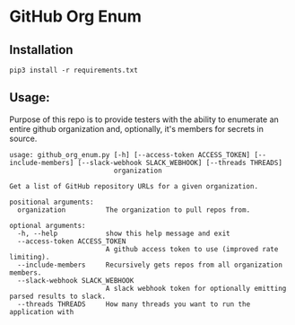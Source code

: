 # GitHub Org Enum

## Installation

```
pip3 install -r requirements.txt
```

## Usage:

Purpose of this repo is to provide testers with the ability to enumerate an entire github organization and, optionally, it's members for secrets in source.

```
usage: github_org_enum.py [-h] [--access-token ACCESS_TOKEN] [--include-members] [--slack-webhook SLACK_WEBHOOK] [--threads THREADS]
                          organization

Get a list of GitHub repository URLs for a given organization.

positional arguments:
  organization          The organization to pull repos from.

optional arguments:
  -h, --help            show this help message and exit
  --access-token ACCESS_TOKEN
                        A github access token to use (improved rate limiting).
  --include-members     Recursively gets repos from all organization members.
  --slack-webhook SLACK_WEBHOOK
                        A slack webhook token for optionally emitting parsed results to slack.
  --threads THREADS     How many threads you want to run the application with
```